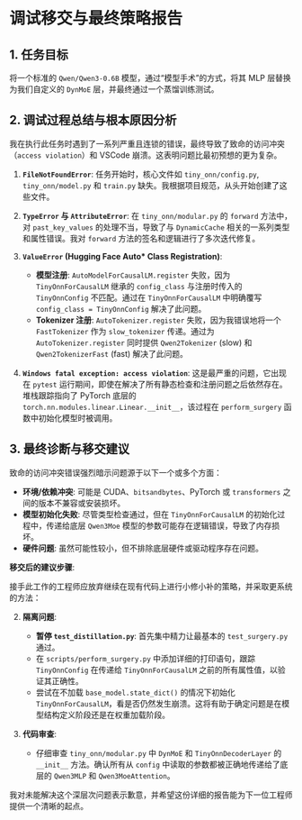 # 调试移交与最终策略报告

## 1. 任务目标

将一个标准的 `Qwen/Qwen3-0.6B` 模型，通过“模型手术”的方式，将其 MLP 层替换为我们自定义的 `DynMoE` 层，并最终通过一个蒸馏训练测试。

## 2. 调试过程总结与根本原因分析

我在执行此任务时遇到了一系列严重且连锁的错误，最终导致了致命的访问冲突（`access violation`）和 VSCode 崩溃。这表明问题比最初预想的更为复杂。

1. **`FileNotFoundError`**: 任务开始时，核心文件如 `tiny_onn/config.py`, `tiny_onn/model.py` 和 `train.py` 缺失。我根据项目规范，从头开始创建了这些文件。

2. **`TypeError` 与 `AttributeError`**: 在 `tiny_onn/modular.py` 的 `forward` 方法中，对 `past_key_values` 的处理不当，导致了与 `DynamicCache` 相关的一系列类型和属性错误。我对 `forward` 方法的签名和逻辑进行了多次迭代修复。

3. **`ValueError` (Hugging Face Auto\* Class Registration)**:

   - **模型注册**: `AutoModelForCausalLM.register` 失败，因为 `TinyOnnForCausalLM` 继承的 `config_class` 与注册时传入的 `TinyOnnConfig` 不匹配。通过在 `TinyOnnForCausalLM` 中明确覆写 `config_class = TinyOnnConfig` 解决了此问题。
   - **Tokenizer 注册**: `AutoTokenizer.register` 失败，因为我错误地将一个 `FastTokenizer` 作为 `slow_tokenizer` 传递。通过为 `AutoTokenizer.register` 同时提供 `Qwen2Tokenizer` (slow) 和 `Qwen2TokenizerFast` (fast) 解决了此问题。

4. **`Windows fatal exception: access violation`**: 这是最严重的问题，它出现在 `pytest` 运行期间，即使在解决了所有静态检查和注册问题之后依然存在。堆栈跟踪指向了 PyTorch 底层的 `torch.nn.modules.linear.Linear.__init__`，该过程在 `perform_surgery` 函数中初始化模型时被调用。

## 3. 最终诊断与移交建议

致命的访问冲突错误强烈暗示问题源于以下一个或多个方面：

- **环境/依赖冲突**: 可能是 CUDA、`bitsandbytes`、PyTorch 或 `transformers` 之间的版本不兼容或安装损坏。
- **模型初始化失败**: 尽管类型检查通过，但在 `TinyOnnForCausalLM` 的初始化过程中，传递给底层 `Qwen3Moe` 模型的参数可能存在逻辑错误，导致了内存损坏。
- **硬件问题**: 虽然可能性较小，但不排除底层硬件或驱动程序存在问题。

**移交后的建议步骤**:

接手此工作的工程师应放弃继续在现有代码上进行小修小补的策略，并采取更系统的方法：

2. **隔离问题**:

   - **暂停 `test_distillation.py`**: 首先集中精力让最基本的 `test_surgery.py` 通过。
   - 在 `scripts/perform_surgery.py` 中添加详细的打印语句，跟踪 `TinyOnnConfig` 在传递给 `TinyOnnForCausalLM` 之前的所有属性值，以验证其正确性。
   - 尝试在不加载 `base_model.state_dict()` 的情况下初始化 `TinyOnnForCausalLM`，看是否仍然发生崩溃。这将有助于确定问题是在模型结构定义阶段还是在权重加载阶段。

3. **代码审查**:
   - 仔细审查 `tiny_onn/modular.py` 中 `DynMoE` 和 `TinyOnnDecoderLayer` 的 `__init__` 方法。确认所有从 `config` 中读取的参数都被正确地传递给了底层的 `Qwen3MLP` 和 `Qwen3MoeAttention`。

我对未能解决这个深层次问题表示歉意，并希望这份详细的报告能为下一位工程师提供一个清晰的起点。

